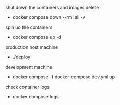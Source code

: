 shut down the containers and images delete 

- docker compose down --rmi all -v

spin uo the containers 

- docker compose up -d

production host machine

- ./deploy

development machine

- docker compose -f docker-compose.dev.yml up

check container logs

- docker compose logs